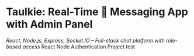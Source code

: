 # Taulkie: Real-Time 🚀 Messaging App with Admin Panel
_React, Node.js, Express, Socket.IO – Full-stack chat platform with role-based access_
React Node Authentication Project
test
